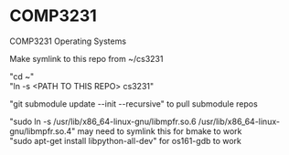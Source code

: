 # COMP3231
COMP3231 Operating Systems

Make symlink to this repo from ~/cs3231 

"cd ~"  
"ln -s &lt;PATH TO THIS REPO&gt; cs3231"


"git submodule update --init --recursive" to pull submodule repos



"sudo ln -s /usr/lib/x86_64-linux-gnu/libmpfr.so.6 /usr/lib/x86_64-linux-gnu/libmpfr.so.4" may need to symlink this for bmake to work  
"sudo apt-get install libpython-all-dev" for os161-gdb to work
